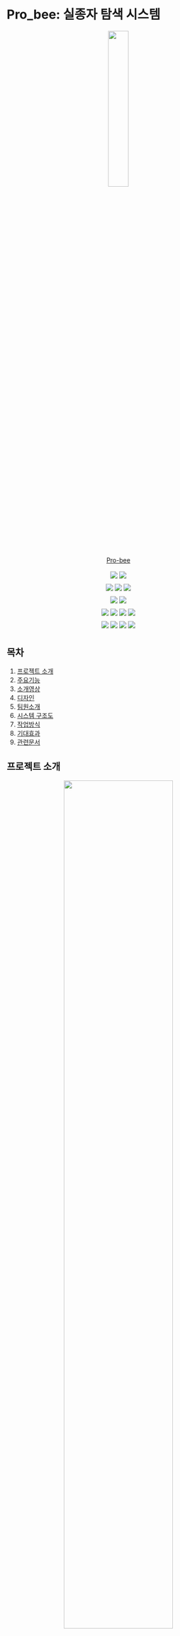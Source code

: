 # Pro_bee: 실종자 탐색 시스템

<div align="center"> 
    <p align = "center">
    <img src = "https://github.com/kookmin-sw/capstone-2024-14/assets/95959567/4908a921-997c-433c-a9ee-56238ef01525" width = "30%"/>
    </p>
    <p align = "center">
    <a href = "https://probee.co.kr"> Pro-bee </a>
    </p>

</div>

<div>
<p align = "center" style="line-height: 2;">
  <img src="https://img.shields.io/badge/react-61DAFB?style=for-the-badge&logo=react&logoColor=white"> 
  <img src="https://img.shields.io/badge/antdesign-0170FE?style=for-the-badge&logo=antdesign&logoColor=white"> 
  <br/>
  <img src="https://img.shields.io/badge/spring-6DB33F?style=for-the-badge&logo=Spring&logoColor=white"> 
  <img src="https://img.shields.io/badge/fastapi-009688?style=for-the-badge&logo=fastapi&logoColor=white"> 
  <img src="https://img.shields.io/badge/Docker-2496ED?style=for-the-badge&logo=docker&logoColor=white"> 
  <br/>
  <img src="https://img.shields.io/badge/pytorch-EE4C2C?style=for-the-badge&logo=pytorch&logoColor=white"> 
  <img src="https://img.shields.io/badge/Open Cv-5C3EE8?style=for-the-badge&logo=opencv&logoColor=white"> 
  <br/>
  <img src="https://img.shields.io/badge/Amazon AWS-232F3E?style=for-the-badge&logo=amazonaws&logoColor=white"> 
  <img src="https://img.shields.io/badge/Amazon RDS-527FFF?style=for-the-badge&logo=amazonrds&logoColor=white"> 
  <img src="https://img.shields.io/badge/amazon S3-6DB33F?style=for-the-badge&logo=amazons3&logoColor=white"> 
  <img src="https://img.shields.io/badge/Amazon EC2-FF9900?style=for-the-badge&logo=amazonec2&logoColor=white"> 
  <br/>
  <img src="https://img.shields.io/badge/notion-000000?style=for-the-badge&logo=notion&logoColor=white"> 
  <img src="https://img.shields.io/badge/github-181717?style=for-the-badge&logo=github&logoColor=white"> 
  <img src="https://img.shields.io/badge/Discord-5865F2?style=for-the-badge&logo=Discord&logoColor=white"> 
  <img src="https://img.shields.io/badge/figma-F24E1E?style=for-the-badge&logo=figma&logoColor=white"> 
</p>
</div>

## 목차

1. [프로젝트 소개](#프로젝트-소개)
2. [주요기능](#주요기능)
3. [소개영상](#소개영상)
4. [디자인](#디자인)
5. [팀원소개](#팀원-소개)
6. [시스템 구조도](#시스템-구조도)
7. [작업방식](#작업방식)
8. [기대효과](#기대효과)
9. [관련문서](#관련문서)


## 프로젝트 소개

<div align="center"> 
    <p align = "center">
    <img src = "https://github.com/kookmin-sw/capstone-2024-14/assets/84088060/8c6823b7-e9e1-4880-a453-382fac53e87c" width = "70%"/>
    </p>
</div>

```
인공지능을 활용한 실종자 탐색 서비스
```

본 프로젝트, Pro_bee는 실종 신고가 접수되었을 때 인공지능을 활용하여 CCTV 영상을 분석하고, 수색 범위를 좁혀 골든타임을 확보하는 것이 목표입니다.

Pro_bee의 이용자는 경찰과 보호자, 둘로 나뉩니다. 경찰은 관리자 화면을 통해 실종자 정보, CCTV 영상 분석 정보, 실종자 탐색 단계를 확인할 수 있습니다. 경찰은 인공지능을 활용한 탐색 결과를 바탕으로 현장 수색을 나감으로써, 한정된 인력을 효율적으로 활용할 수 있습니다. 보호자는 실종자와 유사한 이미지를 선별하는 과정을 통해 AI 실종자 탐색 프로세스에 참여, 실종자 탐색에 도움을 주게 됩니다. 또한 보호자 화면을 통해 실시간으로 진행 현황을 확인할 수 있어서, 실종자 수색 중 보호자의 불안감을 낮출 수 있을 것으로 기대됩니다.

Pro_bee는 실종 경보 문자를 대체하고, 실종자 탐색 과정의 일부를 인공지능으로 대체함으로써 잦은 재난 문자로 인한 시민들의 피로감을 낮추고, 실종자 수색이 빠르고 효율적으로 이루어질 수 있도록 합니다.


## Abstract

```
Missing Person Search Service by using AI
```

The project "Pro_bee" aims to utilize artificial intelligence to analyze CCTV footage and narrow down the search area when a missing person report is received, thus securing the golden time for finding the missing person.

The users of Pro_bee are divided into police officers and guardians. The police can use the administrator interface to check the information on the missing person, CCTV video analysis data, and the stages of the search. By relying on AI-based search results, the police can conduct field searches more effectively, making efficient use of their limited manpower. Guardians participate in the AI search process by selecting images that resemble the missing person, thereby assisting in the search. Additionally, guardians can monitor the progress in real-time through their interface, which is expected to reduce their anxiety during the search process.

Pro_bee replaces the need for missing person alert messages and automates parts of the search process with artificial intelligence. This reduces the fatigue caused by frequent disaster alerts among citizens and ensures that the search for missing persons is conducted more quickly and efficiently.


## 주요기능

**인공지능을 활용한 두 단계 탐색**
실종자의 성별, 나이, 인상착의 등의 텍스트 정보를 바탕으로 1차 탐색을 진행한 후, 보호자에 의해 선택된 이미지에 대하여 이미지와 유사한 사람을 찾는 2차 탐색을 진행합니다.
<br>

**실종자 탐색 프로세스에서의 보호자 참여**
텍스트 정보를 바탕으로 찾은 결과에 대해 보호자의 확인을 거칩니다. 보호자는 결과 이미지 중 실종자와 유사하다고 판단되는 이미지를 선택하여 제출합니다. 해당 선택을 바탕으로 2차 탐색이 진행됩니다.
<br>


## 소개영상

*해당 위치에 영상 첨부*

## 디자인

-   실종자 리포트
<div align="center">
        <img width="80%" alt="실종자 리포트" src="https://github.com/kookmin-sw/capstone-2024-14/assets/95959567/4b41769c-05bb-4fff-afbb-b1cf42d2b44f">
</div>
<br/>

-   지능형탐색
<div align="center">
        <img width="80%" alt="지능형탐색" src="https://github.com/kookmin-sw/capstone-2024-14/assets/95959567/adcbf567-e373-4c27-984a-77401de75420">
</div>
<br/>

-   실종 정보 등록
<div align="center">
<img width="80%" alt="실종 정보등록" src="https://github.com/kookmin-sw/capstone-2024-14/assets/95959567/8ad7de72-2e4d-4ef7-9b4a-6fdb8901ea23">
</div>
<br/>

-   보호자 회면
<div align="center">
        <img width="40%" alt="스크린샷 2024-03-30 오후 8 22 46" src="https://github.com/kookmin-sw/capstone-2024-14/assets/95959567/a8291324-981c-40ba-8654-8caa9c29938c">
</div>

## 팀원 소개

<table>
    <tr align="center">
        <td style="min-width: 150px;">
            <a href="https://github.com/begong313">
              <img src="https://avatars.githubusercontent.com/u/95959567?v=4" width="80">
              <br />
              <b>노종빈</b>
            </a> 
            <br/>
              ****0891
        </td>
        <td style="min-width: 150px;">
            <a href="https://github.com/KJW988">
              <img src="https://avatars.githubusercontent.com/u/71117552?v=4" width="80">
              <br />
              <b>김지원</b>
            </a>
                       <br/>
              ****0812
        </td>
        <td style="min-width: 150px;">
            <a href="https://github.com/su-hwani">
              <img src="https://avatars.githubusercontent.com/u/54920289?v=4" width="80">
              <br />
              <b>정수환 </b>
            </a> 
                       <br/>
              ****1663
        </td>
        <td style="min-width: 150px;">
            <a href="https://github.com/chaews0327">
              <img src="https://avatars.githubusercontent.com/u/84088060?v=4" width="80">
              <br />
              <b>신채원</b>
            </a> 
                       <br/>
              ****3021
        </td>
                <td style="min-width: 150px;">
            <a href="https://github.com/ancy0">
              <img src="https://avatars.githubusercontent.com/u/84322890?v=4" width="80">
              <br />
              <b>안채영</b>
            </a> 
                       <br/>
              ****3024 
        </td>
    </tr>
    <tr align="center">
        <td>
            팀장, Backend
        </td>
        <td>
            AI
        </td>
        <td>
            Backend
        </td>
                <td>
            AI
        </td>
                <td>
            Frontend
        </td>
    </tr>
    <tr align="center">
        <td>
            <span style="font-size: 12px;">nobin313@kookmin.ac.kr</span>
        </td>
        <td>
            <span style="font-size: 12px;">livelim313@gmail.com</span>
        </td>
        <td>
            <span style="font-size: 12px;">wjdtnghks123@kookmin.ac.kr</span>
        </td>
                <td>
            <span style="font-size: 12px;">chaews0327@gmail.com</span>
        </td>
                <td>
            <span style="font-size: 12px;">tory912@gmail.com</span>
        </td>
    </tr>
</table>

## 시스템 구조도

-   시스템 아키텍처
<div align="center">
<img width="90%" alt="스크린샷 2024-03-28 오후 10 39 48" src="https://github.com/kookmin-sw/capstone-2024-14/assets/95959567/1dce6e6b-d384-4f5f-aa12-a23d9f028871">
</div>
<br/>

-   ERD
<div align="center">
<img width="90%" alt="스크린샷 2024-03-28 오후 10 39 48" src="https://github.com/kookmin-sw/capstone-2024-14/assets/95959567/3598f3c2-176b-463d-867a-b4c10b226b04">
</div>

## 작업방식

## 기대효과

## 관련문서

### 중간 발표자료

<div style="display: flex; justify-content: center; align-items: center;">
    <a align = "center" href = "https://kookmin-my.sharepoint.com/:p:/g/personal/nobin313_kookmin_kr/EZ_YMHrscrpDqi5o711oQ9QBP5tPv9sapmubxHwY3E2wrg?e=dj1BnF">
    <img src = "https://github.com/kookmin-sw/capstone-2024-14/assets/95959567/45b5fbdb-6789-49d5-88b0-24ad95240fb3" alt = "middlePPT" width="80%">
    </a>
    
</div>

### 중간 보고서

-   [중간보고서](https://kookmin-my.sharepoint.com/:w:/g/personal/zw0831_kookmin_kr/ERG14OVbsiJMmz-SfXfTwdYBdc5kyoi-3pCWefmoeRXrlQ?e=AIOAVe)
-   [회의록](https://outrageous-drain-ebf.notion.site/e42ffda04f7247c18e11fde61b708b2d?v=a912ec3c266b4c2ea34b87394df1c945&pvs=74)
